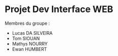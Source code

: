 # Projet Dev Interface WEB

Membres du groupe :
- Lucas DA SILVEIRA
- Tom SIOUAN
- Mathys NOURRY
- Ewan HUMBERT
